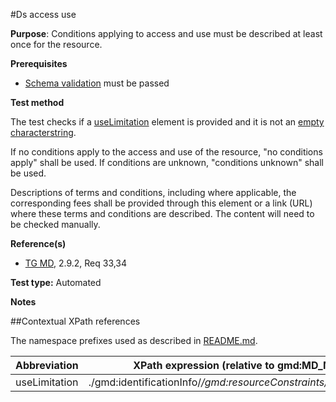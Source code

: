 #Ds access use

**Purpose**: Conditions applying to access and use must be described at least once for the resource.

**Prerequisites**
* [Schema validation](schema-validation.md) must be passed

**Test method**

The test checks if a [useLimitation](#useLimitation) element is provided and it is not an [empty characterstring](./README.md#emptychar).

If no conditions apply to the access and use of the resource, "no
conditions apply" shall be used. If conditions are unknown, "conditions
unknown" shall be used.

Descriptions of terms and conditions, including where applicable, the
corresponding fees shall be provided through this element or a link
(URL) where these terms and conditions are described. The content will need to be checked manually.

**Reference(s)**	 

* [TG MD](./README.md#ref_TG_MD), 2.9.2, Req 33,34

**Test type:** Automated

**Notes**

##Contextual XPath references

The namespace prefixes used as described in [README.md](./README.md#namespaces).

Abbreviation                                   |  XPath expression (relative to gmd:MD_Metadata)
-----------------------------------------------| -------------------------------------------------------------------------
<a name="useLimitation"></a> useLimitation  | ./gmd:identificationInfo/*/gmd:resourceConstraints/*/gmd:useLimitation
